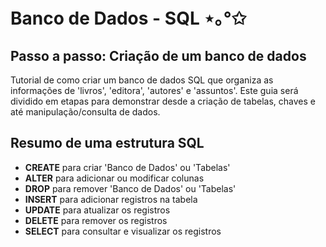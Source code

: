 # Banco de Dados - SQL ⋆｡°✩
## Passo a passo: Criação de um banco de dados
Tutorial de como criar um banco de dados SQL que organiza as informações de 'livros', 'editora', 'autores' e 'assuntos'. 
Este guia será dividido em etapas para demonstrar desde a criação de tabelas, chaves e até manipulação/consulta de dados.

## Resumo de uma estrutura SQL
* __CREATE__ para criar 'Banco de Dados' ou 'Tabelas'<br>
* __ALTER__ para adicionar ou modificar colunas<br>
* __DROP__ para remover 'Banco de Dados' ou 'Tabelas'<br>
* __INSERT__ para adicionar registros na tabela<br>
* __UPDATE__ para atualizar os registros<br>
* __DELETE__ para remover os registros<br>
* __SELECT__ para consultar e visualizar os registros<br>